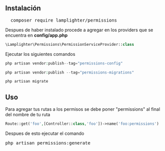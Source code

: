 

<h2>Instalación</h2> 

<pre>
  composer require lamplighter/permissions
</pre>



Despues de haber instalado procede a agregar en los providers que se encuentra en <strong>config/app.php</strong>
```php
\Lamplighter\Permissions\PermissionServiceProvider::class
```

Ejecutar los siguientes comandos

```php
php artisan vendor:publish--tag="permissions-config"
```

```php
php artisan vendor:publish --tag="permissions-migrations"
```

```php
php artisan migrate
```

<h2>Uso</h2>

Para agregar tus rutas a los permisos se debe poner "permissions" al final del nombre de tu ruta

```php 
Route::get('foo',[Controller::class,'foo'])->name('foo:permissions')
```

Despues de esto ejecutar el comando

<pre>php artisan permissions:generate</pre>







